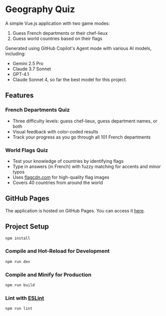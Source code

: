 # Geography Quiz

A simple Vue.js application with two game modes:

1. Guess French departments or their chef-lieux
2. Guess world countries based on their flags

Generated using GitHub Copilot's Agent mode with various AI models, including:

- Gemini 2.5 Pro
- Claude 3.7 Sonnet
- GPT-4.1
- Claude Sonnet 4, so far the best model for this project.

## Features

### French Departments Quiz

- Three difficulty levels: guess chef-lieux, guess department names, or both
- Visual feedback with color-coded results
- Track your progress as you go through all 101 French departments

### World Flags Quiz

- Test your knowledge of countries by identifying flags
- Type in answers (in French) with fuzzy matching for accents and minor typos
- Uses [flagcdn.com](https://flagcdn.com) for high-quality flag images
- Covers 40 countries from around the world

## GitHub Pages

The application is hosted on GitHub Pages. You can access it [here](https://tanguyhardion.github.io/geography-guessing/).

## Project Setup

```sh
npm install
```

### Compile and Hot-Reload for Development

```sh
npm run dev
```

### Compile and Minify for Production

```sh
npm run build
```

### Lint with [ESLint](https://eslint.org/)

```sh
npm run lint
```
